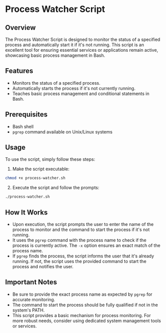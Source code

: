 # Process Watcher Script

## Overview

The Process Watcher Script is designed to monitor the status of a specified process and automatically start it if it's not running. This script is an excellent tool for ensuring essential services or applications remain active, showcasing basic process management in Bash.

## Features

- Monitors the status of a specified process.
- Automatically starts the process if it's not currently running.
- Teaches basic process management and conditional statements in Bash.

## Prerequisites

- Bash shell
- `pgrep` command available on Unix/Linux systems

## Usage

To use the script, simply follow these steps:

1. Make the script executable:

```bash
chmod +x process-watcher.sh
```

2. Execute the script and follow the prompts:

```bash
./process-watcher.sh
```

## How It Works

- Upon execution, the script prompts the user to enter the name of the process to monitor and the command to start the process if it's not running.
- It uses the `pgrep` command with the process name to check if the process is currently active. The `-x` option ensures an exact match of the process name.
- If `pgrep` finds the process, the script informs the user that it's already running. If not, the script uses the provided command to start the process and notifies the user.

## Important Notes

- Be sure to provide the exact process name as expected by `pgrep` for accurate monitoring.
- The command to start the process should be fully qualified if not in the system's PATH.
- This script provides a basic mechanism for process monitoring. For more robust needs, consider using dedicated system management tools or services.
